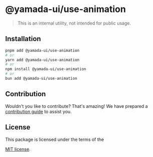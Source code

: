 # @yamada-ui/use-animation

> This is an internal utility, not intended for public usage.

## Installation

```sh
pnpm add @yamada-ui/use-animation
# or
yarn add @yamada-ui/use-animation
# or
npm install @yamada-ui/use-animation
# or
bun add @yamada-ui/use-animation
```

## Contribution

Wouldn't you like to contribute? That's amazing! We have prepared a [contribution guide](https://github.com/yamada-ui/yamada-ui/blob/main/CONTRIBUTING.md) to assist you.

## License

This package is licensed under the terms of the

[MIT license](https://github.com/yamada-ui/yamada-ui/blob/main/LICENSE).

